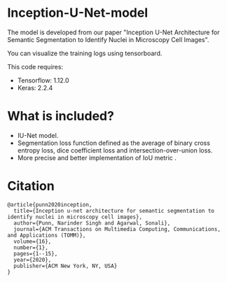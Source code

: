 # Inception-U-Net-model
The model is developed from our paper "Inception U-Net Architecture for Semantic Segmentation to Identify Nuclei in Microscopy Cell Images".

You can visualize the training logs using tensorboard.

This code requires:
- Tensorflow: 1.12.0
- Keras: 2.2.4

# What is included?
- IU-Net model.
- Segmentation loss function defined as the average of binary cross entropy loss, dice coefficient loss and intersection-over-union loss.
- More precise and better implementation of IoU metric .

# Citation
```
@article{punn2020inception,
  title={Inception u-net architecture for semantic segmentation to identify nuclei in microscopy cell images},
  author={Punn, Narinder Singh and Agarwal, Sonali},
  journal={ACM Transactions on Multimedia Computing, Communications, and Applications (TOMM)},
  volume={16},
  number={1},
  pages={1--15},
  year={2020},
  publisher={ACM New York, NY, USA}
}
```
